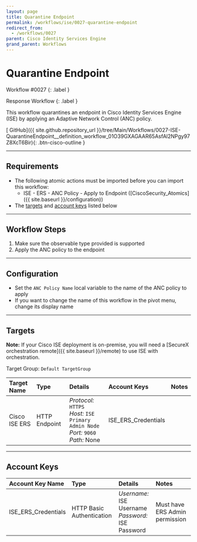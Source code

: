 ```yaml
---
layout: page
title: Quarantine Endpoint
permalink: /workflows/ise/0027-quarantine-endpoint
redirect_from:
  - /workflows/0027
parent: Cisco Identity Services Engine
grand_parent: Workflows
---
```


# Quarantine Endpoint
<div markdown="1">
Workflow #0027
{: .label }

Response Workflow
{: .label }
</div>

This workflow quarantines an endpoint in Cisco Identity Services Engine (ISE) by applying an Adaptive Network Control (ANC) policy.

[<i class="fab fa-github mr-1"></i> GitHub]({{ site.github.repository_url }}/tree/Main/Workflows/0027-ISE-QuarantineEndpoint__definition_workflow_01O39GXAGAAR65AsfAl2NPgy97Z8XcT6Bir){: .btn-cisco-outline }

---

## Requirements
* The following atomic actions must be imported before you can import this workflow:
	* ISE - ERS - ANC Policy - Apply to Endpoint ([CiscoSecurity_Atomics]({{ site.baseurl }}/configuration))
* The [targets](#targets) and [account keys](#account-keys) listed below

---

## Workflow Steps
1. Make sure the observable type provided is supported
1. Apply the ANC policy to the endpoint

---

## Configuration
* Set the `ANC Policy Name` local variable to the name of the ANC policy to apply
* If you want to change the name of this workflow in the pivot menu, change its display name

---

## Targets
**Note:** If your Cisco ISE deployment is on-premise, you will need a [SecureX orchestration remote]({{ site.baseurl }}/remote) to use ISE with orchestration.

Target Group: `Default TargetGroup`

| Target Name | Type | Details | Account Keys | Notes |
|:------------|:-----|:--------|:-------------|:------|
| Cisco ISE ERS | HTTP Endpoint | _Protocol:_ `HTTPS`<br />_Host:_ `ISE Primary Admin Node`<br />_Port:_ `9060`<br />_Path:_ None | ISE_ERS_Credentials | |

---

## Account Keys

| Account Key Name | Type | Details | Notes |
|:-----------------|:-----|:--------|:------|
| ISE_ERS_Credentials | HTTP Basic Authentication | _Username:_ ISE Username<br />_Password:_ ISE Password | Must have ERS Admin permission |
